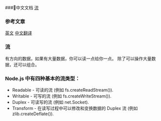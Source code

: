 ###中文文档
[流](http://nodejs.cn/api/stream.html)
### 参考文章
[英文](https://medium.freecodecamp.org/node-js-streams-everything-you-need-to-know-c9141306be93)
[中文翻译](https://juejin.im/post/5940a9c3128fe1006a0ab176)

<!--  https://medium.freecodecamp.org/node-js-streams-everything-you-need-to-know-c9141306be93?gi=e9208a59d0e6 -->

### 流
有方向的数据，如果有大量数据，你可以读一点给你一点。
除了可以操作大量数据，还可以组合。

### Node.js 中有四种基本的流类型：

* Readable - 可读的流 (例如 fs.createReadStream()).
* Writable - 可写的流 (例如 fs.createWriteStream()).
* Duplex - 可读写的流 (例如 net.Socket).
* Transform - 在读写过程中可以修改和变换数据的 Duplex 流 (例如 zlib.createDeflate()).
